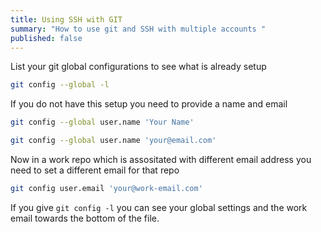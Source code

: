 ```yaml
---
title: Using SSH with GIT
summary: "How to use git and SSH with multiple accounts "
published: false
---
```


List your git global configurations to see what is already setup

```bash
git config --global -l
```

If you do not have this setup you need to provide a name and email

```bash
git config --global user.name 'Your Name'
```

```bash
git config --global user.name 'your@email.com'
```

Now in a work repo which is assositated with different email address you need to set a different email for that repo

```bash
git config user.email 'your@work-email.com'
```

If you give `git config -l` you can see your global settings and the work email towards the bottom of the file.
